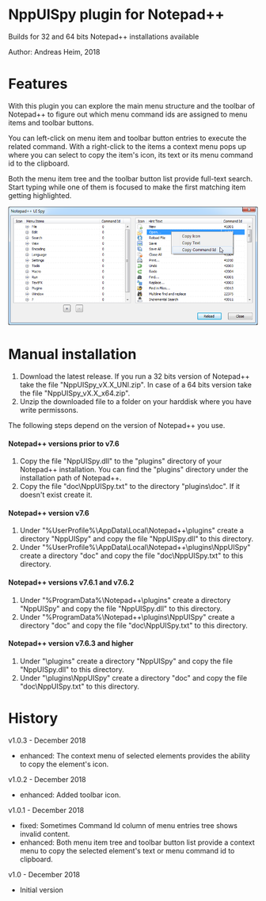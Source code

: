 # NppUISpy plugin for Notepad++

Builds for 32 and 64 bits Notepad++ installations available

Author: Andreas Heim, 2018


# Features

With this plugin you can explore the main menu structure and the toolbar of Notepad++ to figure out which menu command ids are assigned to menu items and toolbar buttons.

You can left-click on menu item and toolbar button entries to execute the related command. With a right-click to the items a context menu pops up where you can select to copy the item's icon, its text or its menu command id to the clipboard.

Both the menu item tree and the toolbar button list provide full-text search. Start typing while one of them is focused to make the first matching item getting highlighted.

![Main dialog](NppUISpy.png)


# Manual installation

1. Download the latest release. If you run a 32 bits version of Notepad++ take the file "NppUISpy_vX.X_UNI.zip". In case of a 64 bits version take the file "NppUISpy_vX.X_x64.zip".
2. Unzip the downloaded file to a folder on your harddisk where you have write permissons.

The following steps depend on the version of Notepad++ you use.


#### Notepad++ versions prior to v7.6

1. Copy the file "NppUISpy.dll" to the "plugins" directory of your Notepad++ installation. You can find the "plugins" directory under the installation path of Notepad++.
2. Copy the file "doc\NppUISpy.txt" to the directory "plugins\doc". If it doesn't exist create it.


#### Notepad++ version v7.6

1. Under "%UserProfile%\AppData\Local\Notepad++\plugins" create a directory "NppUISpy" and copy the file "NppUISpy.dll" to this directory.
2. Under "%UserProfile%\AppData\Local\Notepad++\plugins\NppUISpy" create a directory "doc" and copy the file "doc\NppUISpy.txt" to this directory.


#### Notepad++ versions v7.6.1 and v7.6.2
1. Under "%ProgramData%\Notepad++\plugins" create a directory "NppUISpy" and copy the file "NppUISpy.dll" to this directory.
2. Under "%ProgramData%\Notepad++\plugins\NppUISpy" create a directory "doc" and copy the file "doc\NppUISpy.txt" to this directory.


#### Notepad++ version v7.6.3 and higher
1. Under "<Npp-install-dir>\plugins" create a directory "NppUISpy" and copy the file "NppUISpy.dll" to this directory.
2. Under "<Npp-install-dir>\plugins\NppUISpy" create a directory "doc" and copy the file "doc\NppUISpy.txt" to this directory.


# History

v1.0.3 - December 2018
- enhanced: The context menu of selected elements provides the ability to copy the element's icon.


v1.0.2 - December 2018
- enhanced: Added toolbar icon.


v1.0.1 - December 2018
- fixed: Sometimes Command Id column of menu entries tree shows invalid content.
- enhanced: Both menu item tree and toolbar button list provide a context menu to copy the selected element's text or menu command id to clipboard.


v1.0 - December 2018
- Initial version
